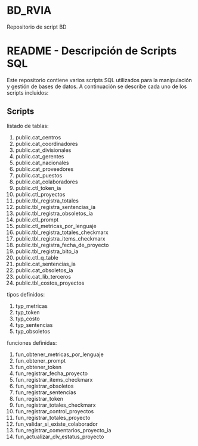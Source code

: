 # BD_RVIA
Repositorio de script BD


# README - Descripción de Scripts SQL

Este repositorio contiene varios scripts SQL utilizados para la manipulación y gestión de bases de datos. A continuación se describe cada uno de los scripts incluidos:

## Scripts

listado de tablas:

1. public.cat_centros
2. public.cat_coordinadores
3. public.cat_divisionales
4. public.cat_gerentes
5. public.cat_nacionales
6. public.cat_proveedores
7. public.cat_puestos
8. public.cat_colaboradores
9. public.ctl_token_ia
10. public.ctl_proyectos
11. public.tbl_registra_totales
12. public.tbl_registra_sentencias_ia
13. public.tbl_registra_obsoletos_ia
14. public.ctl_prompt
15. public.ctl_metricas_por_lenguaje
16. public.tbl_registra_totales_checkmarx
17. public.tbl_registra_items_checkmarx
18. public.tbl_registra_fecha_de_proyecto
19. public.tbl_registra_bito_ia
20. public.ctl_q_table
21. public.cat_sentencias_ia
22. public.cat_obsoletos_ia
23. public.cat_lib_terceros
24. public.tbl_costos_proyectos

tipos definidos:

1. typ_metricas
2. typ_token
3. typ_costo
4. typ_sentencias
5. typ_obsoletos

funciones definidas:

1. fun_obtener_metricas_por_lenguaje
2. fun_obtener_prompt
3. fun_obtener_token
4. fun_registrar_fecha_proyecto
5. fun_registrar_items_checkmarx
6. fun_registrar_obsoletos
7. fun_registrar_sentencias
8. fun_registrar_token
9. fun_registrar_totales_checkmarx
10. fun_registrar_control_proyectos
11. fun_registrar_totales_proyecto
12. fun_validar_si_existe_colaborador
13. fun_registrar_comentarios_proyecto_ia
14. fun_actualizar_clv_estatus_proyecto
